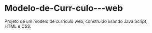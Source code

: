# Modelo-de-Curr-culo---web

Projeto de um modelo de currículo web, construído usando Java Script, HTML e CSS.
